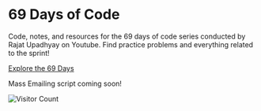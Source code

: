 # 69 Days of Code
Code, notes, and resources for the 69 days of code series conducted by Rajat Upadhyay on Youtube. Find practice problems and everything related to the sprint!

[Explore the 69 Days](https://www.youtube.com/watch?v=MZnyid7ZI_8&t=878s)

Mass Emailing script coming soon!

![Visitor Count](https://profile-counter.glitch.me/rajatmw1999/count.svg)
